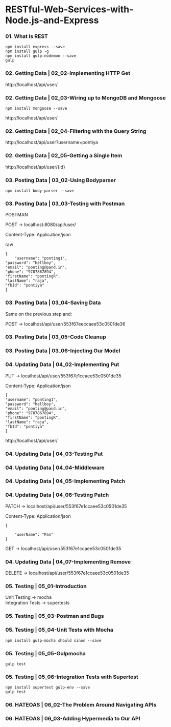 # RESTful-Web-Services-with-Node.js-and-Express

### 01. What Is REST

    npm install express --save
    npm install gulp -g
    npm install gulp-nodemon --save
    gulp


### 02. Getting Data | 02_02-Implementing HTTP Get

http://localhost/api/user/


### 02. Getting Data | 02_03-Wiring up to MongoDB and Mongoose

    npm install mongoose --save

http://localhost/api/user/


### 02. Getting Data | 02_04-Filtering with the Query String

http://localhost/api/user?username=pontiya


### 02. Getting Data | 02_05-Getting a Single Item

http://localhost/api/user/{id}


### 03. Posting Data | 03_02-Using Bodyparser

    npm install body-parser --save

### 03. Posting Data | 03_03-Testing with Postman

POSTMAN

POST -> localhost:8080/api/user/

Content-Type: Application/json

raw

    {
        "username": "ponting1",
	"password": "hellboy",
	"email": "ponting@pand.in",
	"phone": "9787867894",
	"firstName": "pontingR",
	"lastName": "raja",
	"fbId": "pontiya"
    }


### 03. Posting Data | 03_04-Saving Data

Same on the previous step and:

POST -> localhost/api/user/553f67eeccaee53c0501de36


### 03. Posting Data | 03_05-Code Cleanup


### 03. Posting Data | 03_06-Injecting Our Model


### 04. Updating Data | 04_02-Implementing Put


PUT -> localhost/api/user/553f67e1ccaee53c0501de35

Content-Type: Application/json

    {
	"username": "ponting1",
	"password": "hellboy",
	"email": "ponting@pand.in",
	"phone": "9787867894",
	"firstName": "pontingR",
	"lastName": "raja",
	"fbId": "pontiya"
    }


http://localhost/api/user/


### 04. Updating Data | 04_03-Testing Put

### 04. Updating Data | 04_04-Middleware

### 04. Updating Data | 04_05-Implementing Patch

### 04. Updating Data | 04_06-Testing Patch

PATCH -> localhost/api/user/553f67e1ccaee53c0501de35

Content-Type: Application/json

    {

        "userName": "Pan"
    }


GET -> localhost/api/user/553f67e1ccaee53c0501de35


### 04. Updating Data | 04_07-Implementing Remove


DELETE -> localhost/api/user/553f67e1ccaee53c0501de35



### 05. Testing | 05_01-Introduction

Unit Testing -> mocha  
Integration Tests -> supertests  

### 05. Testing | 05_03-Postman and Bugs


### 05. Testing | 05_04-Unit Tests with Mocha

    npm install gulp-mocha should sinon --save


### 05. Testing | 05_05-Gulpmocha

    gulp test


### 05. Testing | 05_06-Integration Tests with Supertest

    npm install supertest gulp-env --save
    gulp test

### 06. HATEOAS | 06_02-The Problem Around Navigating APIs

### 06. HATEOAS | 06_03-Adding Hypermedia to Our API
